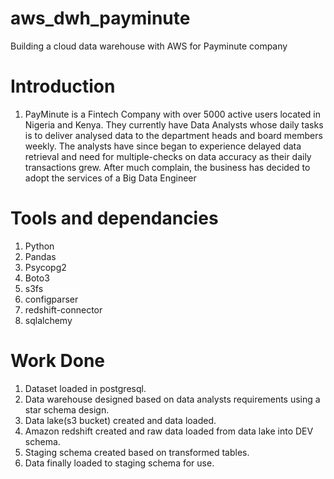 # aws_dwh_payminute
Building a cloud data warehouse with AWS for Payminute company

# Introduction
1. PayMinute is a Fintech Company with over 5000 active users located in Nigeria and Kenya. They currently have Data Analysts whose daily tasks is to deliver analysed data to the department heads and board members weekly.
The analysts have since began to experience delayed data retrieval and need for multiple-checks on data accuracy as their daily transactions grew. After much complain, the business has decided to adopt the services of a Big Data Engineer


#  Tools and dependancies
1. Python
2. Pandas
3. Psycopg2
4. Boto3
5. s3fs
6. configparser
7. redshift-connector
8. sqlalchemy

# Work Done
1. Dataset loaded in postgresql.
2. Data warehouse designed based on data analysts requirements using a star schema design.
3. Data lake(s3 bucket) created and data loaded.
4. Amazon redshift created and raw data loaded from data lake into DEV schema.
5. Staging schema created based on transformed tables.
6. Data finally loaded to staging schema for use.
